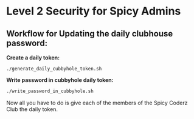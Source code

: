# Level 2 Security for Spicy Admins

## Workflow for Updating the daily clubhouse password:

**Create a daily token:**
```
./generate_daily_cubbyhole_token.sh
```

**Write password in cubbyhole daily token:**
```bash
./write_password_in_cubbyhole.sh
```

Now all you have to do is give each of the members of the Spicy Coderz Club the daily token.
